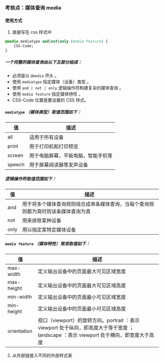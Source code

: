 ### 考核点：媒体查询 media

#### 使用方式

1. 直接写在 css 样式中

```css
@media mediatype and|not|only (media feature) {
    CSS-Code;
}
```

##### 一个完整的媒体查询由以下五部分组成：

- 必须是以 `@media` 开头 。
- 使用 `mediatype` 指定媒体（设备）类型 。
- 使用 `and | not | only` 逻辑操作符构建复杂的媒体查询 。
- 使用 `media feature` 指定媒体特性 。
- CSS-Code 位置是要设置的 CSS 样式。

##### `mediatype` （媒体类型）取值范围如下：

| 值     | 描述                               |
| ------ | ---------------------------------- |
| all    | 适用于所有设备                     |
| print  | 用于打印机和打印预览               |
| screen | 用于电脑屏幕，平板电脑，智能手机等 |
| speech | 用于屏幕阅读器等发声设备           |

##### 逻辑操作符取值范围如下：

| 值   | 描述                                                                               |
| ---- | ---------------------------------------------------------------------------------- |
| and  | 用于将多个媒体查询规则组合成单条媒体查询，当每个查询规则都为真时则该条媒体查询为真 |
| not  | 用来排除某种设备                                                                   |
| only | 用以指定某特定媒体设备                                                             |

##### `media feature` （媒体特性）常用取值如下：

| 值          | 描述                                                                                                                                    |
| ----------- | --------------------------------------------------------------------------------------------------------------------------------------- |
| max-width   | 定义输出设备中的页面最大可见区域宽度                                                                                                    |
| max-height  | 定义输出设备中的页面最大可见区域高度                                                                                                    |
| min-width   | 定义输出设备中的页面最小可见区域宽度                                                                                                    |
| min-height  | 定义输出设备中的页面最小可见区域高度                                                                                                    |
| orientation | 视口（viewport）的旋转方向。portrait ：表示 viewport 处于纵向，即高度大于等于宽度 ； landscape ：表示 viewport 处于横向，即宽度大于高度 |

2. 从外部链接入不同的外部样式表
